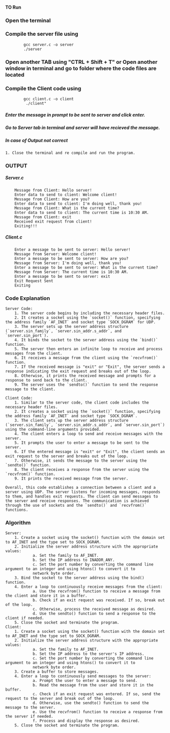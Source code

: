 #### TO Run

### Open the terminal
### Compile the server file using
            gcc server.c -o server 
            ./server

### Open another TAB using "CTRL + Shift + T" or Open another window in terminal and go to folder where the code files are located
### Compile the Client code using 
            gcc client.c -o client
             ./client"
##### Enter the message in prompt to be sent to server and click enter. 
##### Go to Server tab in terminal and server will have recieved the message.
      
##### In case of Output not correct
    1. Close the terminal and re compile and run the program. 

### OUTPUT

##### Server.c 

        Message from Client: Hello server! 
        Enter data to send to client: Welcome client! 
        Message from Client: How are you? 
        Enter data to send to client: I'm doing well, thank you! 
        Message from Client: What is the current time? 
        Enter data to send to client: The current time is 10:30 AM. 
        Message from Client: exit 
        Received exit request from client! 
        Exiting!!! 

##### Client.c 

        Enter a message to be sent to server: Hello server! 
        Message from Server: Welcome client! 
        Enter a message to be sent to server: How are you? 
        Message from Server: I'm doing well, thank you! 
        Enter a message to be sent to server: What is the current time? 
        Message from Server: The current time is 10:30 AM. 
        Enter a message to be sent to server: exit 
        Exit Request Sent 
        Exiting        


### Code Explanation


    Server Code:
        1. The server code begins by including the necessary header files.
        2. It creates a socket using the `socket()` function, specifying the address family `AF_INET` and socket type `SOCK_DGRAM` for UDP.
        3. The server sets up the server address structure (`server.sin_family`, `server.sin_addr.s_addr`, and `server.sin_port`).
        4. It binds the socket to the server address using the `bind()` function.
        5. The server then enters an infinite loop to receive and process messages from the client.
        6. It receives a message from the client using the `recvfrom()` function.
        7. If the received message is "exit" or "Exit", the server sends a response indicating the exit request and breaks out of the loop.
        8. Otherwise, it prints the received message and prompts for a response to send back to the client.
        9. The server uses the `sendto()` function to send the response message to the client.

    Client Code:
        1. Similar to the server code, the client code includes the necessary header files.
        2. It creates a socket using the `socket()` function, specifying the address family `AF_INET` and socket type `SOCK_DGRAM`.
        3. The client sets up the server address structure (`server.sin_family`, `server.sin_addr.s_addr`, and `server.sin_port`) using the command-line arguments provided.
        4. The client enters a loop to send and receive messages with the server.
        5. It prompts the user to enter a message to be sent to the server.
        6. If the entered message is "exit" or "Exit", the client sends an exit request to the server and breaks out of the loop.
        7. Otherwise, it sends the message to the server using the `sendto()` function.
        8. The client receives a response from the server using the `recvfrom()` function.
        9. It prints the received message from the server.

    Overall, this code establishes a connection between a client and a server using UDP. The server listens for incoming messages, responds to them, and handles exit requests. The client can send messages to the server and receive responses. The communication is achieved through the use of sockets and the `sendto()` and `recvfrom()` functions.


### Algorithm

    Server: 
        1. Create a socket using the socket() function with the domain set to AF_INET and the type set to SOCK_DGRAM. 
        2. Initialize the server address structure with the appropriate values: 
                a. Set the family to AF_INET. 
                b. Set the IP address to INADDR_ANY. 
                c. Set the port number by converting the command line argument to an integer and using htons() to convert it to 
                network byte order. 
        3. Bind the socket to the server address using the bind() function. 
        4. Enter a loop to continuously receive messages from the client: 
                a. Use the recvfrom() function to receive a message from the client and store it in a buffer. 
                b. Check if an exit request was received. If so, break out of the loop. 
                c. Otherwise, process the received message as desired. 
                d. Use the sendto() function to send a response to the client if needed. 
        5. Close the socket and terminate the program. 
    Client: 
        1. Create a socket using the socket() function with the domain set to AF_INET and the type set to SOCK_DGRAM. 
        2. Initialize the server address structure with the appropriate values: 
                a. Set the family to AF_INET. 
                b. Set the IP address to the server's IP address. 
                c. Set the port number by converting the command line argument to an integer and using htons() to convert it to 
                network byte order. 
        3. Create a buffer to store messages. 
        4. Enter a loop to continuously send messages to the server: 
                a. Prompt the user to enter a message to send. 
                b. Read the message from the user and store it in the buffer. 
                c. Check if an exit request was entered. If so, send the request to the server and break out of the loop. 
                d. Otherwise, use the sendto() function to send the message to the server. 
                e. Use the recvfrom() function to receive a response from the server if needed. 
                f. Process and display the response as desired. 
        5. Close the socket and terminate the program.